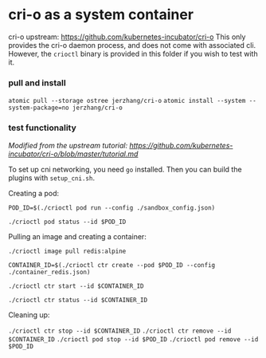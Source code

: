 # cri-o as a system container

cri-o upstream: https://github.com/kubernetes-incubator/cri-o
This only provides the cri-o daemon process, and does not come with associated cli. However, the `crioctl` binary is provided in this folder if you wish to test with it.

### pull and install

`atomic pull --storage ostree jerzhang/cri-o`
`atomic install --system --system-package=no jerzhang/cri-o`

### test functionality

*Modified from the upstream tutorial: https://github.com/kubernetes-incubator/cri-o/blob/master/tutorial.md*

To set up cni networking, you need `go` installed. Then you can build the plugins with `setup_cni.sh`.

Creating a pod:

`POD_ID=$(./crioctl pod run --config ./sandbox_config.json)`

`./crioctl pod status --id $POD_ID`

Pulling an image and creating a container:

`./crioctl image pull redis:alpine`

`CONTAINER_ID=$(./crioctl ctr create --pod $POD_ID --config ./container_redis.json)`

`./crioctl ctr start --id $CONTAINER_ID`

`./crioctl ctr status --id $CONTAINER_ID`

Cleaning up:

`./crioctl ctr stop --id $CONTAINER_ID`
`./crioctl ctr remove --id $CONTAINER_ID`
`./crioctl pod stop --id $POD_ID`
`./crioctl pod remove --id $POD_ID`
